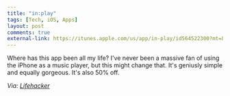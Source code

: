 ```yaml
--- 
title: "in:play"
tags: [Tech, iOS, Apps]
layout: post
comments: true
external-link: https://itunes.apple.com/us/app/in-play/id564522300?mt=8
---
```


Where has this app been all my life? I've never been a massive fan of using the iPhone as a music player, but this might change that. It's geniusly simple and equally gorgeous. It's also 50% off.

*Via: [Lifehacker](http://lifehacker.com/5960804/inplay-is-a-minimalist-gestureBased-music-player-for-the-iphone "Lifehacker")*
